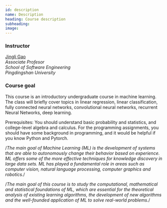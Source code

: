 ```yaml
---
id: description
name: Description
heading: Course description
subheading: 
image: 
---
```


### Instructor
[Jingli Gao](http://jingligao.github.io)  
*Associate Profesor*  
*School of Software Engineering*  
*Pingdingshan University*

### Course goal
This course is an introductory undergraduate course in machine learning. The class will briefly cover topics in linear regression, linear classification, fully connected neural networks, convolutional neural networks, recurrent Neural Networks, deep learning.

Prerequisites: You should understand basic probability and statistics, and college-level algebra and calculus. For the programming assignments, you should have some background in programming, and it would be helpful if you know Python and Pytorch.

/*The main goal of Machine Learning (ML) is the development of systems that are able to autonomously change their behavior based on experience. ML offers some of the more effective techniques for knowledge discovery in large data sets. ML has played a fundamental role in areas such as computer vision, natural language processing, computer graphics and robotics.*/

/*The main goal of this course is to study the computational, mathematical and statistical foundations of ML, which are essential for the theoretical analysis of existing learning algorithms, the development of new algorithms and the well-founded application of ML to solve real-world problems.*/
